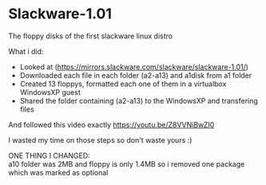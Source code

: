 # Slackware-1.01    
The floppy disks of the first slackware linux distro    
    
What i did:    
* Looked at (https://mirrors.slackware.com/slackware/slackware-1.01/)    
* Downloaded each file in each folder (a2-a13) and a1disk from a1 folder    
* Created 13 floppys, formatted each one of them in a virtualbox WindowsXP guest    
* Shared the folder containing (a2-a13) to the WindowsXP and transfering files    
    
And followed this video exactly https://youtu.be/Z8VVNiBwZI0    

I wasted my time on those steps so don't waste yours :)  
    
ONE THING I CHANGED:    
a10 folder was 2MB and floppy is only 1.4MB so i removed one package which was marked as optional    
